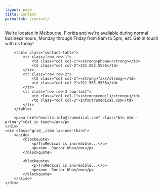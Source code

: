```yaml
---
layout: page
title: Contact
permalink: /contact/
---
```


<div class="grid">
	<div class="grid__item lap-two-thirds">
		<p>We're located in Melbourne, Florida and we're available during normal business hours, Monday through Friday from 8am to 5pm, est. Get in touch with us today!</p>

		<table class="contact-table">
			<tr class="row row-1">
				<td class="col col-1"><strong>phone</strong></td>
				<td class="col col-2">321.555.5555</td>
			</tr>
			<tr class="row row-2">
				<td class="col col-1"><strong>fax</strong></td>
				<td class="col col-2">321.555.5555</td>
			</tr>
			<tr class="row row-3 row-last">
				<td class="col col-1"><strong>email</strong></td>
				<td class="col col-2">info@trumedical.com</td>
			</tr>
		</table>

		<p><a href="mailto:info@trumedical.com" class="btn btn--primary">Get in touch</a></p>
	</div>
	<div class="grid__item lap-one-third">
		<aside>
			<blockquote>
				<p>TruMedical is incredible...</p>
				<p><em>- Doctor Who</em></p>
			</blockquote>

			<blockquote>
				<p>TruMedical is incredible...</p>
				<p><em>- Doctor Who</em></p>
			</blockquote>
		</aside>
	</div>
</div>
